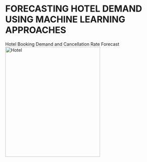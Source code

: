 # FORECASTING HOTEL DEMAND USING MACHINE LEARNING APPROACHES
Hotel Booking Demand and Cancellation Rate Forecast 
<img src=https://user-images.githubusercontent.com/87446059/151604432-aca30c1e-fcf9-447a-a19b-ba5862775c1a.jpg alt="Hotel" width="300" height="350">
